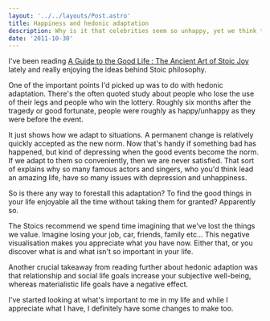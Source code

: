 ```yaml
---
layout: '../../layouts/Post.astro'
title: Happiness and hedonic adaptation
description: Why is it that celebrities seem so unhappy, yet we think they should be exstatic living such a priviledged life?
date: '2011-10-30'
---
```


I've been reading [A Guide to the Good Life : The Ancient Art of Stoic Joy](http://www.amazon.co.uk/gp/product/B0040JHNQG/ref=as_li_ss_tl?ie=UTF8&tag=davewasthere-21&linkCode=as2&camp=1634&creative=19450&creativeASIN=B0040JHNQG) lately and really enjoying the ideas behind Stoic philosophy.

One of the important points I'd picked up was to do with hedonic adaptation. There's the often quoted study about people who lose the use of their legs and people who win the lottery. Roughly six months after the tragedy or good fortunate, people were roughly as happy/unhappy as they were before the event.

It just shows how we adapt to situations. A permanent change is relatively quickly accepted as the new norm. Now that's handy if something bad has happened, but kind of depressing when the good events become the norm. If we adapt to them so conveniently, then we are never satisfied. That sort of explains why so many famous actors and singers, who you'd think lead an amazing life, have so many issues with depression and unhappiness.

So is there any way to forestall this adaptation? To find the good things in your life enjoyable all the time without taking them for granted? Apparently so.

The Stoics recommend we spend time imagining that we've lost the things we value. Imagine losing your job, car, friends, family etc... This negative visualisation makes you appreciate what you have now. Either that, or you discover what is and what isn't so important in your life.

Another crucial takeaway from reading further about hedonic adaption was that relationship and social life goals increase your subjective well-being, whereas materialistic life goals have a negative effect.

I've started looking at what's important to me in my life and while I appreciate what I have, I definitely have some changes to make too.